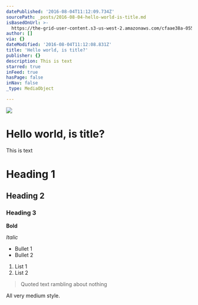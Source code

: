 ```yaml
---
datePublished: '2016-08-04T11:12:09.734Z'
sourcePath: _posts/2016-08-04-hello-world-is-title.md
isBasedOnUrl: >-
  https://the-grid-user-content.s3-us-west-2.amazonaws.com/cfaae38a-055a-4828-93b7-570530e0c9eb.png
author: []
via: {}
dateModified: '2016-08-04T11:12:08.831Z'
title: 'Hello world, is title?'
publisher: {}
description: This is text
starred: true
inFeed: true
hasPage: false
inNav: false
_type: MediaObject

---
```

![](https://the-grid-user-content.s3-us-west-2.amazonaws.com/cfaae38a-055a-4828-93b7-570530e0c9eb.png)

# Hello world, is title?

This is text

# Heading 1

## Heading 2

### Heading 3

**Bold**

_Italic_

* Bullet 1
* Bullet 2

1. List 1
2. List 2

> Quoted text rambling about nothing

All very medium style.